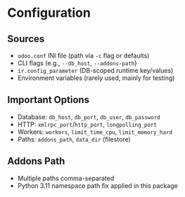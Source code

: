# Configuration

## Sources
- `odoo.conf` INI file (path via `-c` flag or defaults)
- CLI flags (e.g., `--db_host`, `--addons-path`)
- `ir.config_parameter` (DB-scoped runtime key/values)
- Environment variables (rarely used, mainly for testing)

## Important Options
- Database: `db_host`, `db_port`, `db_user`, `db_password`
- HTTP: `xmlrpc_port`/`http_port`, `longpolling_port`
- Workers: `workers`, `limit_time_cpu`, `limit_memory_hard`
- Paths: `addons_path`, `data_dir` (filestore)

## Addons Path
- Multiple paths comma-separated
- Python 3.11 namespace path fix applied in this package
